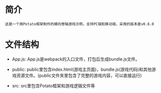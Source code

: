 # 简介

    这是一个用Potato框架制作的横向卷轴游戏示例，支持PC端和移动端，采用的版本是v0.6.0

# 文件结构

*   App.js: App.js是webpack的入口文件，打包后生成bundle.js文件。

*   public: public里包含index.html(游戏主页面)，bundle.js(游戏代码)和其他游戏资源文件。(public文件夹里包含了完整的游戏内容，可以直接运行)

*   src: src里包含Potato框架和游戏逻辑文件等
